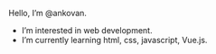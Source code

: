   Hello, I’m @ankovan.
- I’m interested in web development.
- I’m currently learning html, css, javascript, Vue.js.
